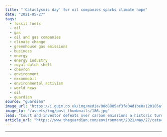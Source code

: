 ```yaml
---
title: "‘Cataclysmic day’ for oil companies sparks climate hope"
date: "2021-05-27"
tags: 
  - fossil fuels
  - oil
  - gas
  - oil and gas companies
  - climate change
  - greenhouse gas emissions
  - business
  - energy
  - energy industry
  - royal dutch shell
  - chevron
  - environment
  - exxonmobil
  - environmental activism
  - world news
  - oil
  - guardian
source: "guardian"
image_url: "https://i.guim.co.uk/img/media/88d8885af3fe04d1be0a120185afb3e24b7409bc/0_118_5249_3151/master/5249.jpg?width=460&quality=85&auto=format&fit=max&s=fc57c118ec71ca2f75ca055f3c208ac8"
image_fp: "/assets/img/post_thumbnails/186.jpg"
lead: "Court and investor defeats over carbon emissions a historic turning point, say campaigners and lawyersA “cataclysmic day” for three major oil companies in which investors rebelled over climate fears and a court ordered fossil fuel emissions to be sla..."
article_url: "https://www.theguardian.com/environment/2021/may/27/cataclysmic-day-for-oil-companies-sparks-climate-hope"
---
```


---

